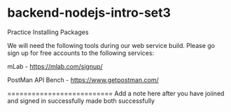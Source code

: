 # backend-nodejs-intro-set3
Practice Installing Packages

We will need the following tools during our web service build. Please go sign up for free accounts to the following services:

mLab - https://mlab.com/signup/

PostMan API Bench - https://www.getpostman.com/

==========================
Add a note here after you have joiined and signed in successfully
made both successfully 
